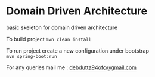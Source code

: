 # Domain Driven Architecture
basic skeleton for domain driven architecture

To build project
`mvn clean install`

To run project create a new configuration under bootstrap <br/>
`mvn spring-boot:run`

For any queries mail me : debdutta94ofc@gmail.com
